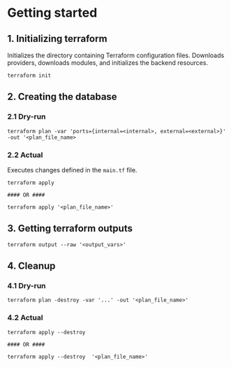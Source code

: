 # Getting started

## 1. Initializing terraform

Initializes the directory containing Terraform configuration files. Downloads providers, downloads modules, and initializes the backend resources.

```
terraform init
```

## 2. Creating the database

### 2.1 Dry-run

```
terraform plan -var 'ports={internal=<internal>, external=<external>}' -out '<plan_file_name>
```

### 2.2 Actual
Executes changes defined in the `main.tf` file.

```
terraform apply 

#### OR ####

terraform apply '<plan_file_name>'
```

## 3. Getting terraform outputs

```
terraform output --raw '<output_vars>'
```

## 4. Cleanup

### 4.1 Dry-run

```
terraform plan -destroy -var '...' -out '<plan_file_name>'
```

### 4.2 Actual

```
terraform apply --destroy

#### OR ####

terraform apply --destroy  '<plan_file_name>'
```

